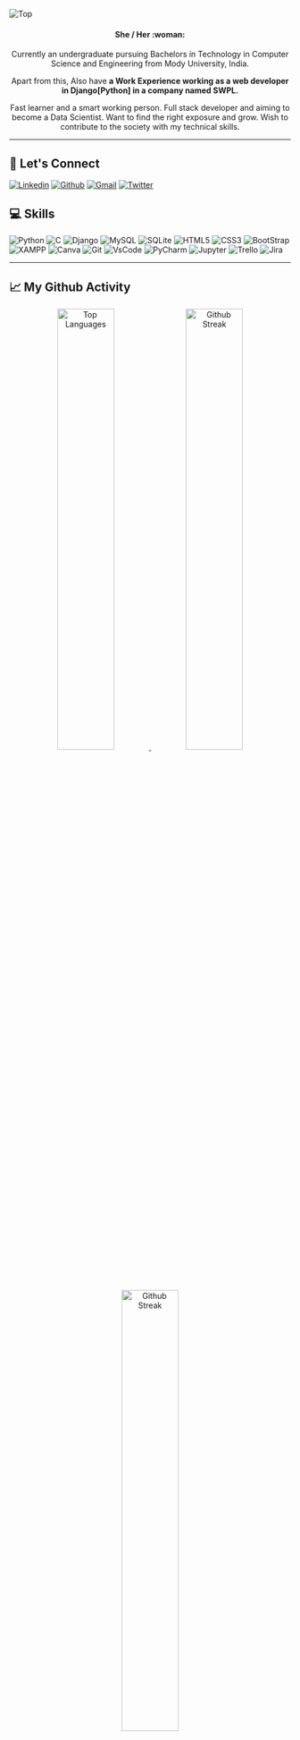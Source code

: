 ![Top](https://user-images.githubusercontent.com/55651821/172231027-a7f2024b-7b11-4c3f-9762-0e9893eab5e6.gif)

<div align="center">
  <h4> She / Her :woman: </h4>
</div>
<p align="center">Currently an undergraduate pursuing Bachelors in Technology in Computer Science and Engineering from Mody University, India. 
<p align="center">Apart from this, Also have <b> a Work Experience working as a web developer in Django[Python] in a company named SWPL. </b>
<p align="center">Fast learner and a smart working person. Full stack developer and aiming to become a Data Scientist. Want to find the right exposure and grow. Wish to contribute to the society with my technical skills.

---
## :iphone: Let's Connect 
[![Linkedin](https://img.shields.io/badge/LinkedIn-0077B5?style=for-the-badge&logo=linkedin&logoColor=white)](https://www.linkedin.com/in/manvi-vrati-557862200/)
[![Github](https://img.shields.io/badge/GitHub-100000?style=for-the-badge&logo=github&logoColor=white)](https://github.com/manvivrati)
[![Gmail](https://img.shields.io/badge/Gmail-D14836?style=for-the-badge&logo=gmail&logoColor=white)](mailto:manvivrati@gmail.com)
[![Twitter](https://img.shields.io/badge/Twitter-1DA1F2?style=for-the-badge&logo=twitter&logoColor=white)](https://twitter.com/ManviVrati)


## :computer: Skills
![Python](https://img.shields.io/badge/Python-FFD43B?style=for-the-badge&logo=python&logoColor=darkgreen.png)
![C](https://img.shields.io/badge/C-00599C?style=for-the-badge&logo=c&logoColor=white)
![Django](https://img.shields.io/badge/Django-092E20?style=for-the-badge&logo=django&logoColor=green)
![MySQL](https://img.shields.io/badge/MySQL-005C84?style=for-the-badge&logo=mysql&logoColor=white)
![SQLite](https://img.shields.io/badge/SQLite-07405E?style=for-the-badge&logo=sqlite&logoColor=white)
![HTML5](https://img.shields.io/badge/HTML5-E34F26?style=for-the-badge&logo=html5&logoColor=white)
![CSS3](https://img.shields.io/badge/CSS3-1572B6?style=for-the-badge&logo=css3&logoColor=white)
![BootStrap](https://img.shields.io/badge/Bootstrap-563D7C?style=for-the-badge&logo=bootstrap&logoColor=white)
![XAMPP](https://img.shields.io/badge/Xampp-F37623?style=for-the-badge&logo=xampp&logoColor=white)
![Canva](https://img.shields.io/badge/Canva-%2300C4CC.svg?&style=for-the-badge&logo=Canva&logoColor=white)
![Git](https://img.shields.io/badge/Git-F05032?style=for-the-badge&logo=git&logoColor=white)
![VsCode](https://img.shields.io/badge/Visual_Studio_Code-0078D4?style=for-the-badge&logo=visual%20studio%20code&logoColor=white)
![PyCharm](https://img.shields.io/badge/PyCharm-000000.svg?&style=for-the-badge&logo=PyCharm&logoColor=white)
![Jupyter](https://img.shields.io/badge/Jupyter-F37626.svg?&style=for-the-badge&logo=Jupyter&logoColor=white)
![Trello](https://img.shields.io/badge/Trello-0052CC?style=for-the-badge&logo=trello&logoColor=white)
![Jira](https://img.shields.io/badge/Jira-0052CC?style=for-the-badge&logo=Jira&logoColor=white)
  
---
## :chart_with_upwards_trend: My Github Activity
<div align="center">
  <a href="https://github.com/anuraghazra/github-readme-stats">
    <img width="45%" src="https://github-readme-stats.vercel.app/api/top-langs/?username=Pranjal2422&layout=compact&theme=dark" alt="Top Languages">
  </a>
  <a href="https://git.io/streak-stats">
    <img width="45%" src="https://github-readme-streak-stats.herokuapp.com/?user=Pranjal2422&theme=dark" alt="Github Streak">
  </a>
  <a href="https://git.io/streak-stats">
    <img width="45%" src="https://github-readme-stats.vercel.app/api?username=manvivrati&count_private=true&show_icons=true&theme=radical" alt="Github Streak">
  </a>
</div>

<!-- ### :tv: Youtube Videos -->
<!-- BLOG-POST-LIST:START -->
<!-- BLOG-POST-LIST:END -->
<!-- ### :rotating_light: Latest Blog Posts -->
<!-- BLOG-POST-LIST:START -->
<!-- BLOG-POST-LIST:END -->

<!--
**manvivrati/manvivrati** is a ✨ _special_ ✨ repository because its `README.md` (this file) appears on your GitHub profile.

Here are some ideas to get you started:

- 🔭 I’m currently working on ...
- 🌱 I’m currently learning ...
- 👯 I’m looking to collaborate on ...
- 🤔 I’m looking for help with ...
- 💬 Ask me about ...
- 📫 How to reach me: ...
- 😄 Pronouns: ...
- ⚡ Fun fact: ...
-->
